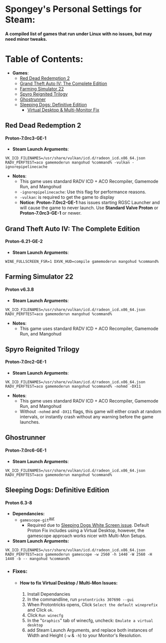 # Spongey's Personal Settings for Steam:

#### A compiled list of games that run under Linux with no issues, but may need minor tweaks.

# Table of Contents:
  - **Games**:
    - [Red Dead Redemption 2](#red-dead-redemption-2)
    - [Grand Theft Auto IV: The Complete Edition](#grand-theft-auto-iv-the-complete-edition)
    - [Farming Simulator 22](#farming-simulator-22)
    - [Spyro Reignited Trilogy](#spyro-reignited-trilogy)
    - [Ghostrunner](#ghostrunner)
    - [Sleeping Dogs: Definitive Edition](#sleeping-dogs-definitive-edition)
      - [Virtual Desktop & Multi-Monitor Fix](#how-to-fix-virtual-desktop--multi-mon-issues)

## Red Dead Redemption 2
#### Proton-7.0rc3-GE-1
- **Steam Launch Arguments**:
```
VK_ICD_FILENAMES=/usr/share/vulkan/icd.d/radeon_icd.x86_64.json RADV_PERFTEST=aco gamemoderun mangohud %command% -vulkan -ignorepipelinecache
```
- **Notes**: 
    - This game uses standard RADV ICD + ACO Recompiler, Gamemode Run, and Mangohud
    - `-ignorepipelinecache`: Use this flag for performance reasons.
    - `-vulkan`: is required to get the game to display 
    - **Notice**: **Proton-7.0rc2-GE-1** has issues starting RGSC Launcher and will cause the game to never launch. Use **Standard Valve Proton** or **Proton-7.0rc3-GE-1** or newer. 

## Grand Theft Auto IV: The Complete Edition
#### Proton-6.21-GE-2
- **Steam Launch Arguments**:
```
WINE_FULLSCREEN_FSR=1 DXVK_HUD=compile gamemoderun mangohud %command%
```

## Farming Simulator 22
#### Proton v6.3.8
- **Steam Launch Arguments**:
```
VK_ICD_FILENAMES=/usr/share/vulkan/icd.d/radeon_icd.x86_64.json RADV_PERFTEST=aco gamemoderun mangohud %command%
```
- **Notes**: 
    - This game uses standard RADV ICD + ACO Recompiler, Gamemode Run, and Mangohud

## Spyro Reignited Trilogy
#### Proton-7.0rc2-GE-1
- **Steam Launch Arguments**:
```
VK_ICD_FILENAMES=/usr/share/vulkan/icd.d/radeon_icd.x86_64.json RADV_PERFTEST=aco gamemoderun mangohud %command% -nohmd -DX11
```
- **Notes**: 
    - This game uses standard RADV ICD + ACO Recompiler, Gamemode Run, and Mangohud
    - Without `-nohmd` and `-DX11` flags, this game will either crash at random intervals, or instantly crash without any warning before the game launches.

## Ghostrunner
#### Proton-7.0rc6-GE-1
- **Steam Launch Arguments**:
```
VK_ICD_FILENAMES=/usr/share/vulkan/icd.d/radeon_icd.x86_64.json RADV_PERFTEST=aco gamemoderun mangohud %command%
```

## Sleeping Dogs: Definitive Edition
#### Proton 6.3-8
- **Dependancies:**
    - `gamescope-git`<sup>[aur](https://aur.archlinux.org/packages/gamescope-git)</sup>
      - Required due to [Sleeping Dogs White Screen issue](https://github.com/ValveSoftware/Proton/issues/872#issuecomment-468116035). Default Proton Fix includes using a Virtual Desktop, however, the gamescope approach works nicer with Multi-Mon Setups.
- **Steam Launch Arguments:**
```
VK_ICD_FILENAMES=/usr/share/vulkan/icd.d/radeon_icd.x86_64.json RADV_PERFTEST=aco gamemoderun gamescope -w 2560 -h 1440 -W 2560 -H 1440 -b -- mangohud %command%
```
- ### Fixes:
  - #### How to fix Virtual Desktop / Multi-Mon Issues:
    1. Install Dependancies
    2. In the commandline, run `protontricks 307690 --gui`
    3. When Protontricks opens, Click `Select the default wineprefix` and Click `ok`.
    4. Click `Run winecfg`
    5. In the "`Graphics`" tab of winecfg, uncheck: `Emulate a virtual desktop`
    6. add Steam Launch Arguments, and replace both instances of Width and Height (`-w` & `-h`) to your Monitor's Resolution.